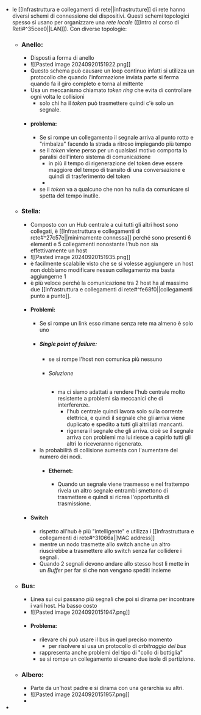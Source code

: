 - le [[Infrastruttura e collegamenti di rete||infrastrutture]] di rete hanno diversi schemi di connessione dei dispositivi. Questi schemi topologici spesso si usano per organizzare una _rete locale_ ([[Intro al corso di Reti#^35cee0||LAN]]). Con diverse topologie:
	- ### Anello:
		- Disposti a forma di anello
		- ![[Pasted image 20240920151922.png]]
		- Questo schema può causare un loop continuo infatti si utilizza un protocollo che quando l'informazione inviata parte si ferma quando fa il giro completo e torna al mittente
		- Usa un meccanismo chiamato _token ring_ che evita di controllare ogni volta le collisioni
			- solo chi ha il _token_ può trasmettere quindi c'è solo un segnale.
		- #### problema:
			- Se si rompe un collegamento il segnale arriva al punto rotto e "rimbalza" facendo la strada a ritroso impiegando più tempo
			- se il _token_ viene perso per un qualsiasi motivo comporta la paralisi dell'intero sistema di comunicazione 
				- in più il tempo di rigenerazione del token deve essere maggiore del tempo di transito di una conversazione e quindi di trasferimento del token
				- 
			- se il _token_ va a qualcuno che non ha nulla da comunicare si spetta del tempo inutile.
	- ### Stella:
		- Composto con un Hub centrale a cui tutti gli altri host sono collegati, è [[Infrastruttura e collegamenti di rete#^27c57e||minimamente connessa]] perché sono presenti 6 elementi e 5 collegamenti nonostante l'hub non sia effettivamente un host 
		- ![[Pasted image 20240920151935.png]]
		- è facilmente scalabile visto che se si volesse aggiungere un host non dobbiamo modificare nessun collegamento ma basta aggiungerne 1
		- è più veloce perché la comunicazione tra 2 host ha al massimo due [[Infrastruttura e collegamenti di rete#^fe68f0||collegamenti punto a punto]].
		- #### Problemi:
			- Se si rompe un link esso rimane senza rete ma almeno è solo uno 
			- ##### Single point of failure:
				- se si rompe l'host non comunica più nessuno
				- ###### Soluzione
					- ma ci siamo adattati a rendere l'hub centrale molto resistente a problemi sia meccanici che di interferenze. 
						- l'hub centrale quindi lavora solo sulla corrente elettrica, e quindi il segnale che gli arriva viene duplicato e spedito a tutti gli altri lati mancanti.
						- rigenera il segnale che gli arriva. cioè se il segnale arriva con problemi ma lui riesce a capirlo tutti gli altri lo riceveranno rigenerato.
			- la probabilità di collisione aumenta con l'aumentare del numero dei nodi.
				- #### Ethernet:
					- Quando un segnale viene trasmesso e nel frattempo rivela un altro segnale entrambi smettono di trasmettere e quindi si ricrea l'opportunità di trasmissione.
		- #### Switch 
			- rispetto all'hub è più "intelligente" e utilizza i  [[Infrastruttura e collegamenti di rete#^31066a||MAC address]] 
			- mentre un nodo trasmette allo switch anche un altro riuscirebbe a trasmettere allo switch senza far collidere i segnali.
			- Quando 2 segnali devono andare allo stesso host li mette in un _Buffer_ per far si che non vengano spediti insieme 
	- ### Bus:
		- Linea sui cui passano più segnali che poi si dirama per incontrare i vari host. Ha basso costo
		- ![[Pasted image 20240920151947.png]]
		- #### Problema:
			- rilevare chi può usare il bus in quel preciso momento
				- per risolvere si usa un protocollo di _arbitraggio del bus_
			- rappresenta anche problemi del tipo di "collo di bottiglia" 
			- se si rompe un collegamento si creano due isole di partizione.
	- ### Albero:
		- Parte da un'host padre e si dirama con una gerarchia su altri.
		- ![[Pasted image 20240920151957.png]]
		- 
- 